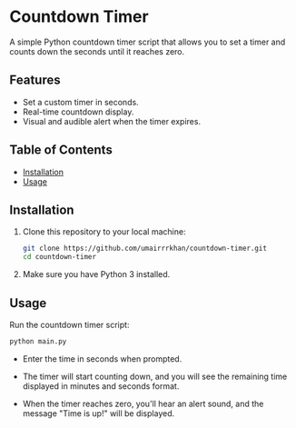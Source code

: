 # Countdown Timer

A simple Python countdown timer script that allows you to set a timer and counts down the seconds until it reaches zero.

## Features

- Set a custom timer in seconds.
- Real-time countdown display.
- Visual and audible alert when the timer expires.

## Table of Contents

- [Installation](#installation)
- [Usage](#usage)

## Installation

1. Clone this repository to your local machine:

   ```bash
   git clone https://github.com/umairrrkhan/countdown-timer.git
   cd countdown-timer
   ```
2. Make sure you have Python 3 installed.

## Usage

Run the countdown timer script:

```bash
python main.py
```

- Enter the time in seconds when prompted.

- The timer will start counting down, and you will see the remaining time displayed in minutes and seconds format.

- When the timer reaches zero, you'll hear an alert sound, and the message "Time is up!" will be displayed.
